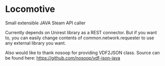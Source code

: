 # Locomotive
Small extensible JAVA Steam API caller

Currently depends on Unirest library as a REST connector. But if you want to, you can easily change contents of common.network.requester to use any external library you want.

Also would like to thank nosoop for providing VDF2JSON class. Source can be found here: https://github.com/nosoop/vdf-json-java
